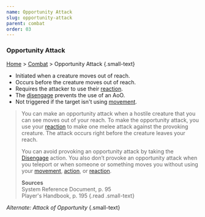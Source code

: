 ```yaml
---
name: Opportunity Attack
slug: opportunity-attack
parent: combat
order: 03
---
```

### Opportunity Attack
[Home](dm-operations-center) > [Combat](combat) > Opportunity Attack {.small-text}

- Initiated when a creature moves out of reach.
- Occurs before the creature moves out of reach.
- Requires the attacker to use their [reaction](reaction).
- The [disengage](disengage) prevents the use of an AoO.
- Not triggered if the target isn't using [movement](movement).


> You can make an opportunity attack when a hostile creature that you can see moves out of your reach. To make the opportunity attack, you use your [reaction](reaction) to make one melee attack against the provoking creature. The attack occurs right before the creature leaves your reach. 
> 
> You can avoid provoking an opportunity attack by taking the [Disengage](disengage) action. You also don’t provoke an opportunity attack when you teleport or when someone or something moves you without using your [movement](movement), [action](actions), or [reaction](reaction). 
>
> **Sources** <br/>
> System Reference Document, p. 95<br/>
> Player's Handbook, p. 195
{.read .small-text}

*Alternate: Attack of Opportunity* {.small-text}